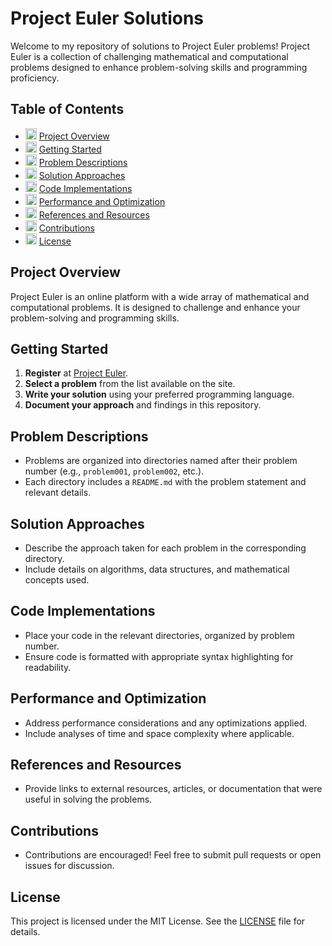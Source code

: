 # Project Euler Solutions


Welcome to my repository of solutions to Project Euler problems! Project Euler is a collection of challenging mathematical and computational problems designed to enhance problem-solving skills and programming proficiency.

## Table of Contents

- <img src="https://cdn-icons-png.flaticon.com/512/2580/2580280.png" alt="Overview Icon" width="18" height="18"> [Project Overview](#project-overview)
- <img src="https://cdn-icons-png.flaticon.com/512/1281/1281822.png" alt="Getting Started Icon" width="18" height="18"> [Getting Started](#getting-started)
- <img src="https://cdn-icons-png.flaticon.com/512/1159/1159133.png" alt="Problem Icon" width="18" height="18"> [Problem Descriptions](#problem-descriptions)
- <img src="https://cdn-icons-png.flaticon.com/512/2204/2204373.png" alt="Solution Icon" width="18" height="18"> [Solution Approaches](#solution-approaches)
- <img src="https://cdn-icons-png.flaticon.com/512/126/126473.png" alt="Code Icon" width="18" height="18"> [Code Implementations](#code-implementations)
- <img src="https://cdn-icons-png.flaticon.com/512/733/733585.png" alt="Project Euler Icon" width="18" height="18"> [Performance and Optimization](#performance-and-optimization)
- <img src="https://cdn-icons-png.flaticon.com/512/633/633570.png" alt="References Icon" width="18" height="18"> [References and Resources](#references-and-resources)
- <img src="https://cdn-icons-png.flaticon.com/512/1828/1828774.png" alt="Contributions Icon" width="18" height="18"> [Contributions](#contributions)
- <img src="https://cdn-icons-png.flaticon.com/512/25/25657.png" alt="License Icon" width="18" height="18"> [License](#license)

## Project Overview

Project Euler is an online platform with a wide array of mathematical and computational problems. It is designed to challenge and enhance your problem-solving and programming skills.

## Getting Started

1. **Register** at [Project Euler](https://projecteuler.net/register).
2. **Select a problem** from the list available on the site.
3. **Write your solution** using your preferred programming language.
4. **Document your approach** and findings in this repository.

## Problem Descriptions

- Problems are organized into directories named after their problem number (e.g., `problem001`, `problem002`, etc.).
- Each directory includes a `README.md` with the problem statement and relevant details.

## Solution Approaches

- Describe the approach taken for each problem in the corresponding directory.
- Include details on algorithms, data structures, and mathematical concepts used.

## Code Implementations

- Place your code in the relevant directories, organized by problem number.
- Ensure code is formatted with appropriate syntax highlighting for readability.

## Performance and Optimization

- Address performance considerations and any optimizations applied.
- Include analyses of time and space complexity where applicable.

## References and Resources

- Provide links to external resources, articles, or documentation that were useful in solving the problems.

## Contributions

- Contributions are encouraged! Feel free to submit pull requests or open issues for discussion.

## License

This project is licensed under the MIT License. See the [LICENSE](LICENSE) file for details.
